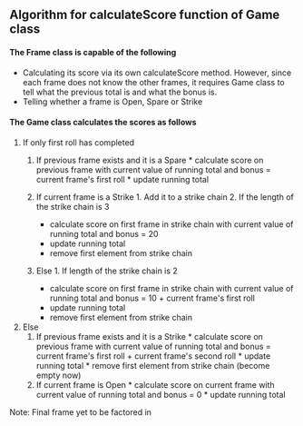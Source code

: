 Algorithm for calculateScore function of Game class
---

#### The Frame class is capable of the following

* Calculating its score via its own calculateScore method. However, since each frame does not know the other frames, it requires Game class to tell what the previous total is and what the bonus is.
* Telling whether a frame is Open, Spare or Strike

#### The Game  class calculates the scores as follows

1.  If only first roll has completed
      1. If previous frame exists and it is a Spare
        * calculate score on previous frame with current value of running total and bonus = current frame's first roll
        * update running total

      2. If current frame is a Strike
        1. Add it to a strike chain
        2. If the length of the strike chain is 3
          * calculate score on first frame in strike chain with current value of running total and bonus = 20
          * update running total
          * remove first element from strike chain
      3. Else
        1. If length of the strike chain is 2
          * calculate score on first frame in strike chain with current value of running total and bonus = 10 + current frame's first roll
          * update running total
          * remove first element from strike chain
1.  Else
      1. If previous frame exists and it is a Strike
        * calculate score on previous frame with current value of running total and bonus = current frame's first roll + current frame's second roll
        * update running total
        * remove first element from strike chain (become empty now)
      2. If current frame is Open
        * calculate score on current frame with current value of running total and bonus = 0
        * update running total

Note: Final frame yet to be factored in
